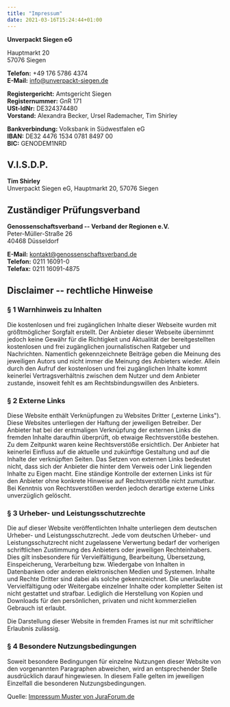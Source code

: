 ```yaml
---
title: "Impressum"
date: 2021-03-16T15:24:44+01:00
---
```


**Unverpackt Siegen eG**

Hauptmarkt 20\
57076 Siegen

**Telefon:** +49 176 5786 4374\
**E-Mail:** <info@unverpackt-siegen.de>

**Registergericht:** Amtsgericht Siegen\
**Registernummer:** GnR 171\
**USt-IdNr:** DE324374480\
**Vorstand:** Alexandra Becker, Ursel Rademacher, Tim Shirley

**Bankverbindung:** Volksbank in Südwestfalen eG\
**IBAN:** DE32 4476 1534 0781 8497 00\
**BIC:** GENODEM1NRD

## V.I.S.D.P.

**Tim Shirley**\
Unverpackt Siegen eG, Hauptmarkt 20, 57076 Siegen

## Zuständiger Prüfungsverband

**Genossenschaftsverband -- Verband der Regionen e.V.**\
Peter-Müller-Straße 26\
40468 Düsseldorf

**E-Mail:** <kontakt@genossenschaftsverband.de>\
**Telefon:** 0211 16091-0\
**Telefax:** 0211 16091-4875

## Disclaimer -- rechtliche Hinweise

### § 1 Warnhinweis zu Inhalten

Die kostenlosen und frei zugänglichen Inhalte dieser Webseite wurden mit
größtmöglicher Sorgfalt erstellt. Der Anbieter dieser Webseite übernimmt
jedoch keine Gewähr für die Richtigkeit und Aktualität der
bereitgestellten kostenlosen und frei zugänglichen journalistischen
Ratgeber und Nachrichten. Namentlich gekennzeichnete Beiträge geben die
Meinung des jeweiligen Autors und nicht immer die Meinung des Anbieters
wieder. Allein durch den Aufruf der kostenlosen und frei zugänglichen
Inhalte kommt keinerlei Vertragsverhältnis zwischen dem Nutzer und dem
Anbieter zustande, insoweit fehlt es am Rechtsbindungswillen des
Anbieters.

### § 2 Externe Links

Diese Website enthält Verknüpfungen zu Websites Dritter („externe
Links"). Diese Websites unterliegen der Haftung der jeweiligen
Betreiber. Der Anbieter hat bei der erstmaligen Verknüpfung der externen
Links die fremden Inhalte daraufhin überprüft, ob etwaige Rechtsverstöße
bestehen. Zu dem Zeitpunkt waren keine Rechtsverstöße ersichtlich. Der
Anbieter hat keinerlei Einfluss auf die aktuelle und zukünftige
Gestaltung und auf die Inhalte der verknüpften Seiten. Das Setzen von
externen Links bedeutet nicht, dass sich der Anbieter die hinter dem
Verweis oder Link liegenden Inhalte zu Eigen macht. Eine ständige
Kontrolle der externen Links ist für den Anbieter ohne konkrete Hinweise
auf Rechtsverstöße nicht zumutbar. Bei Kenntnis von Rechtsverstößen
werden jedoch derartige externe Links unverzüglich gelöscht.

### § 3 Urheber- und Leistungsschutzrechte

Die auf dieser Website veröffentlichten Inhalte unterliegen dem
deutschen Urheber- und Leistungsschutzrecht. Jede vom deutschen Urheber-
und Leistungsschutzrecht nicht zugelassene Verwertung bedarf der
vorherigen schriftlichen Zustimmung des Anbieters oder jeweiligen
Rechteinhabers. Dies gilt insbesondere für Vervielfältigung,
Bearbeitung, Übersetzung, Einspeicherung, Verarbeitung bzw. Wiedergabe
von Inhalten in Datenbanken oder anderen elektronischen Medien und
Systemen. Inhalte und Rechte Dritter sind dabei als solche
gekennzeichnet. Die unerlaubte Vervielfältigung oder Weitergabe
einzelner Inhalte oder kompletter Seiten ist nicht gestattet und
strafbar. Lediglich die Herstellung von Kopien und Downloads für den
persönlichen, privaten und nicht kommerziellen Gebrauch ist erlaubt.

Die Darstellung dieser Website in fremden Frames ist nur mit
schriftlicher Erlaubnis zulässig.

### § 4 Besondere Nutzungsbedingungen

Soweit besondere Bedingungen für einzelne Nutzungen dieser Website von
den vorgenannten Paragraphen abweichen, wird an entsprechender Stelle
ausdrücklich darauf hingewiesen. In diesem Falle gelten im jeweiligen
Einzelfall die besonderen Nutzungsbedingungen.

Quelle: [Impressum Muster von
JuraForum.de](https://www.juraforum.de/impressum-generator/)

